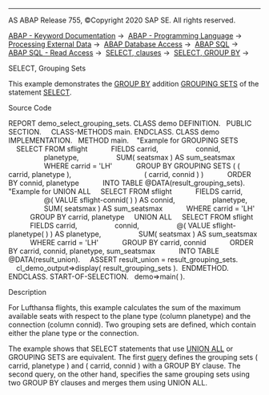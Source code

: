   

* * *

AS ABAP Release 755, ©Copyright 2020 SAP SE. All rights reserved.

[ABAP - Keyword Documentation](javascript:call_link\('abenabap.htm'\)) →  [ABAP - Programming Language](javascript:call_link\('abenabap_reference.htm'\)) →  [Processing External Data](javascript:call_link\('abenabap_language_external_data.htm'\)) →  [ABAP Database Access](javascript:call_link\('abenabap_sql.htm'\)) →  [ABAP SQL](javascript:call_link\('abenopensql.htm'\)) →  [ABAP SQL - Read Access](javascript:call_link\('abenopen_sql_reading.htm'\)) →  [SELECT, clauses](javascript:call_link\('abenselect_clauses.htm'\)) →  [SELECT, GROUP BY](javascript:call_link\('abapgroupby_clause.htm'\)) → 

SELECT, Grouping Sets

This example demonstrates the [GROUP BY](javascript:call_link\('abapgroupby_clause.htm'\)) addition [GROUPING SETS](javascript:call_link\('abapgrouping_sets_clause.htm'\)) of the statement [SELECT](javascript:call_link\('abapselect.htm'\)).

Source Code

REPORT demo\_select\_grouping\_sets.
CLASS demo DEFINITION.
  PUBLIC SECTION.
    CLASS-METHODS main.
ENDCLASS.
CLASS demo IMPLEMENTATION.
  METHOD main.
   "Example for GROUPING SETS
    SELECT FROM sflight
           FIELDS carrid,
                  connid,
                  planetype,
                  SUM( seatsmax ) AS sum\_seatsmax
                  WHERE carrid = 'LH'
           GROUP BY GROUPING SETS ( ( carrid, planetype ),
                                    ( carrid, connid ) )
           ORDER BY connid, planetype
           INTO TABLE @DATA(result\_grouping\_sets).
   "Example for UNION ALL
    SELECT FROM sflight
           FIELDS carrid,
                  @( VALUE sflight-connid( ) ) AS connid,
                  planetype,
                  SUM( seatsmax ) AS sum\_seatsmax
           WHERE carrid = 'LH'
           GROUP BY carrid, planetype
    UNION ALL
    SELECT FROM sflight
           FIELDS carrid,
                  connid,
                  @( VALUE sflight-planetype( ) ) AS planetype,
                  SUM( seatsmax ) AS sum\_seatsmax
           WHERE carrid = 'LH'
           GROUP BY carrid, connid
           ORDER BY carrid, connid, planetype, sum\_seatsmax
           INTO TABLE @DATA(result\_union).
    ASSERT result\_union = result\_grouping\_sets.
    cl\_demo\_output=>display( result\_grouping\_sets ).  ENDMETHOD.
ENDCLASS.
START-OF-SELECTION.
  demo=>main( ).

Description

For Lufthansa flights, this example calculates the sum of the maximum available seats with respect to the plane type (column planetype) and the connection (column connid). Two grouping sets are defined, which contain either the plane type or the connection.

The example shows that SELECT statements that use [UNION ALL](javascript:call_link\('abapunion.htm'\)) or GROUPING SETS are equivalent. The first [query](javascript:call_link\('abenquery_glosry.htm'\) "Glossary Entry") defines the grouping sets ( carrid, planetype ) and ( carrid, connid ) with a GROUP BY clause. The second query, on the other hand, specifies the same grouping sets using two GROUP BY clauses and merges them using UNION ALL.
